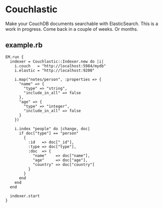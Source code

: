 # Couchlastic

Make your CouchDB documents searchable with ElasticSearch. This is a work in
progress. Come back in a couple of weeks. Or months.


## example.rb

    EM.run {
      indexer = Couchlastic::Indexer.new do |i|
        i.couch   = "http://localhost:5984/mydb"
        i.elastic = "http://localhost:9200"

        i.map("notes/person", :properties => {
          "name" => {
            "type" => "string",
            "include_in_all" => false
          },
          "age" => {
            "type" => "integer",
            "include_in_all" => false
          }
        })

        i.index "people" do |change, doc|
          if doc["type"] == "person"
            {
              :id   => doc["_id"],
              :type => doc["type"],
              :doc  => {
                "name"    => doc["name"],
                "age"     => doc["age"],
                "country" => doc["country"]
              }
            }
          end
        end
      end

      indexer.start
    }
